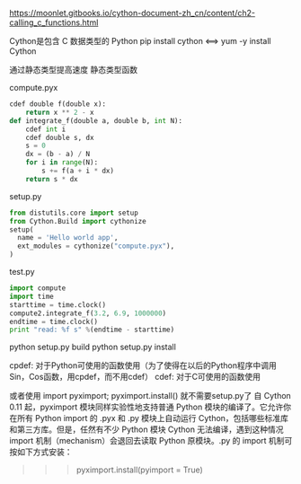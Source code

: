 https://moonlet.gitbooks.io/cython-document-zh_cn/content/ch2-calling_c_functions.html

Cython是包含 C 数据类型的 Python
pip install cython <==> yum -y install Cython

通过静态类型提高速度
静态类型函数

compute.pyx
```python
cdef double f(double x):
    return x ** 2 - x
def integrate_f(double a, double b, int N):
    cdef int i
    cdef double s, dx
    s = 0
    dx = (b - a) / N
    for i in range(N):
        s += f(a + i * dx)
    return s * dx
```

setup.py
```python
from distutils.core import setup
from Cython.Build import cythonize
setup(
  name = 'Hello world app',
  ext_modules = cythonize("compute.pyx"),
)
```

test.py
```python
import compute
import time
starttime = time.clock()
compute2.integrate_f(3.2, 6.9, 1000000)
endtime = time.clock()
print "read: %f s" %(endtime - starttime)
```
python setup.py build
python setup.py install



cpdef: 对于Python可使用的函数使用（为了使得在以后的Python程序中调用Sin，Cos函数，用cpdef，而不用cdef）
cdef: 对于C可使用的函数使用

或者使用
import pyximport; pyximport.install()
就不需要setup.py了
自 Cython 0.11 起，pyximport 模块同样实验性地支持普通 Python 模块的编译了。它允许你在所有 Python import 的 .pyx 和 .py 模块上自动运行 Cython，包括哪些标准库和第三方库。但是，任然有不少 Python 模块 Cython 无法编译，遇到这种情况 import 机制（mechanism）会退回去读取 Python 原模块。.py 的 import 机制可按如下方式安装：
>>> pyximport.install(pyimport = True)


